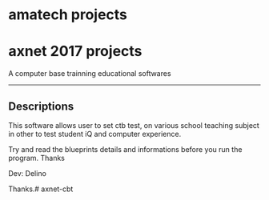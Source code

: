 # amatech projects 
# axnet 2017 projects 

A computer base trainning educational softwares

---------------------------------------------------
Descriptions
---------------------------------------------------
This software allows user to set ctb test, on various school teaching subject in other to test 
student iQ and computer experience.

Try and read the blueprints details and informations before you run the program.
Thanks 

Dev: Delino

Thanks.# axnet-cbt
